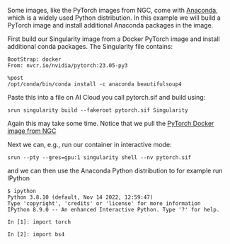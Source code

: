 Some images, like the PyTorch images from NGC, come with [Anaconda](https://anaconda.org/), which is a widely used Python distribution. In this example we will build a PyTorch image and install additional Anaconda packages in the image.

First build our Singularity image from a Docker PyTorch image and install additional conda packages. The Singularity file contains:

```console
BootStrap: docker
From: nvcr.io/nvidia/pytorch:23.05-py3

%post
/opt/conda/bin/conda install -c anaconda beautifulsoup4 
```

Paste this into a file on AI Cloud you call pytorch.sif and build using:

```console
srun singularity build --fakeroot pytorch.sif Singularity
```

Again this may take some time. Notice that we pull the [PyTorch Docker image from NGC](https://ngc.nvidia.com/catalog/containers/nvidia:pytorch)

Next we can, e.g., run our container in interactive mode:

```console
srun --pty --gres=gpu:1 singularity shell --nv pytorch.sif
```

and we can then use the Anaconda Python distribution to for example run IPython

```console
$ ipython
Python 3.8.10 (default, Nov 14 2022, 12:59:47) 
Type 'copyright', 'credits' or 'license' for more information
IPython 8.9.0 -- An enhanced Interactive Python. Type '?' for help.

In [1]: import torch

In [2]: import bs4
```
